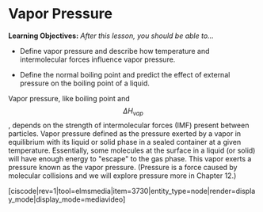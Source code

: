 <div style="float:right;margin:auto"><ebook-button title="Vapor Pressure" link="https://genchem.science.psu.edu/13-3-vapor-pressure"></ebook-button></div>



# Vapor Pressure

**Learning Objectives:** _After this lesson, you should be able to…_

* Define vapor pressure and describe how temperature and intermolecular forces influence vapor pressure.

* Define the normal boiling point and predict the effect of external pressure on the boiling point of a liquid.



Vapor pressure, like boiling point and $$\Delta H_{vap}$$, depends on the strength of intermolecular forces (IMF) present between particles.  Vapor pressure defined as the pressure exerted by a vapor in equilibrium with its liquid or solid phase in a sealed container at a given temperature.  Essentially, some molecules at the surface in a liquid (or solid) will have enough energy to "escape" to the gas phase.  This vapor exerts a pressure known as the vapor pressure.  (Pressure is a force caused by molecular collisions and we will explore pressure more in Chapter 12.)

[ciscode|rev=1|tool=elmsmedia|item=3730|entity_type=node|render=display_mode|display_mode=mediavideo]

<houck-math> </houck-math>